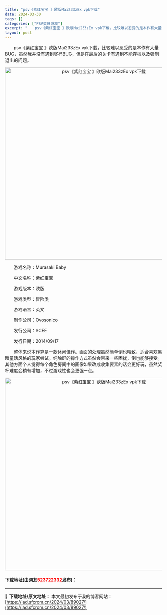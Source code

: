 ```yaml
---
title: "psv《紫红宝宝 》欧版Mai233zEx vpk下载"
date: 2024-03-30
tags: []
categories: ["PSV英日游戏"]
excerpt: "　　psv《紫红宝宝 》欧版Mai233zEx vpk下载，比较难以忍受的是本作有大量BUG，虽然我并没有遇到奖杯BUG，但是在最后的关卡有遇到不能存档以及强制退出的问题。 　　游戏名称：Murasaki Baby 　　中文名称：紫红宝宝 　　游戏版本：欧版 　　游戏类型：冒险类 　　游戏语言：英文&hellip;"
layout: post
---
```


 <p>　　psv《紫红宝宝 》欧版Mai233zEx vpk下载，比较难以忍受的是本作有大量BUG，虽然我并没有遇到奖杯BUG，但是在最后的关卡有遇到不能存档以及强制退出的问题。</p> <p align="center"><img align="" border="0" src="https://lad.sfcrom.cn/wp-content/uploads/2024/03/20240330_660777948b5cf.png" width="618" alt="psv《紫红宝宝 》欧版Mai233zEx vpk下载" /></p> <p>　　游戏名称：Murasaki Baby</p> <p>　　中文名称：紫红宝宝</p> <p>　　游戏版本：欧版</p> <p>　　游戏类型：冒险类</p> <p>　　游戏语言：英文</p> <p>　　制作公司：Ovosonico</p> <p>　　发行公司：SCEE</p> <p>　　发行日期：2014/09/17</p> <p>　　整体来说本作算是一款休闲佳作。画面的处理虽然简单倒也精致，适合喜欢黑暗童话风格的玩家尝试。纯触屏的操作方式虽然会带来一些困扰，倒也能够接受。其他方面个人觉得每个角色房间中的画像如果改成收集要素的话会更好玩，虽然奖杯难度会稍有增加，不过游戏性也会更强一点。</p> <p align="center"><img align="" border="0" src="https://lad.sfcrom.cn/wp-content/uploads/2024/03/20240330_66077795d508b.png" width="619" alt="psv《紫红宝宝 》欧版Mai233zEx vpk下载" /></p> <p><h4>下载地址(由网友<font color="red">523722332</font>发布)：</h4></p> 

---
📖 **下载地址/原文地址：** 本文最初发布于我的博客网站：[https://lad.sfcrom.cn/2024/03/89027/](https://lad.sfcrom.cn/2024/03/89027/)
